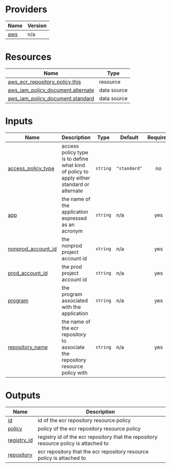 <!-- BEGIN_TF_DOCS -->


# Providers

| Name | Version |
|------|---------|
| <a name="provider_aws"></a> [aws](#provider\_aws) | n/a |

# Resources

| Name | Type |
|------|------|
| [aws_ecr_repository_policy.this](https://registry.terraform.io/providers/hashicorp/aws/latest/docs/resources/ecr_repository_policy) | resource |
| [aws_iam_policy_document.alternate](https://registry.terraform.io/providers/hashicorp/aws/latest/docs/data-sources/iam_policy_document) | data source |
| [aws_iam_policy_document.standard](https://registry.terraform.io/providers/hashicorp/aws/latest/docs/data-sources/iam_policy_document) | data source |

# Inputs

| Name | Description | Type | Default | Required |
|------|-------------|------|---------|:--------:|
| <a name="input_access_policy_type"></a> [access\_policy\_type](#input\_access\_policy\_type) | access policy type is to define what kind of policy to apply either standard or alternate | `string` | `"standard"` | no |
| <a name="input_app"></a> [app](#input\_app) | the name of the application expressed as an acronym | `string` | n/a | yes |
| <a name="input_nonprod_account_id"></a> [nonprod\_account\_id](#input\_nonprod\_account\_id) | the nonprod project account id | `string` | n/a | yes |
| <a name="input_prod_account_id"></a> [prod\_account\_id](#input\_prod\_account\_id) | the prod project account id | `string` | n/a | yes |
| <a name="input_program"></a> [program](#input\_program) | the program associated with the application | `string` | n/a | yes |
| <a name="input_repository_name"></a> [repository\_name](#input\_repository\_name) | the name of the ecr repository to associate the repository resource policy with | `string` | n/a | yes |

# Outputs

| Name | Description |
|------|-------------|
| <a name="output_id"></a> [id](#output\_id) | id of the ecr repository resource policy |
| <a name="output_policy"></a> [policy](#output\_policy) | policy of the ecr repository resource policy |
| <a name="output_registry_id"></a> [registry\_id](#output\_registry\_id) | registry id of the ecr repository that the repository resource policy is attached to |
| <a name="output_repository"></a> [repository](#output\_repository) | ecr repository that the ecr repository resource policy is attached to |
<!-- END_TF_DOCS -->
